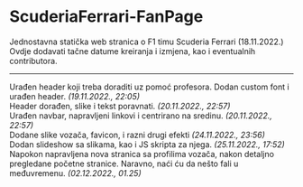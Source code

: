 # ScuderiaFerrari-FanPage
Jednostavna statička web stranica o F1 timu Scuderia Ferrari (18.11.2022.) <br>
Ovdje dodavati tačne datume kreiranja i izmjena, kao i eventualnih contributora. 
<hr>
Urađen header koji treba doraditi uz pomoć profesora. Dodan custom font i urađen header. <i>(19.11.2022., 22:05)</i>
<br>
Header dorađen, slike i tekst poravnati. <i>(20.11.2022., 22:57)</i>
<br>
Urađen navbar, napravljeni linkovi i centrirano na sredinu. <i>(20.11.2022., 22:57)</i>
<br>
Dodane slike vozača, favicon, i razni drugi efekti <i>(24.11.2022., 23:56)</i>
<br>
Dodan slideshow sa slikama, kao i JS skripta za njega. <i>(25.11.2022., 17:52)</i>
<br>
Napokon napravljena nova stranica sa profilima vozača, nakon detaljno pregledane početne stranice. Naravno, naći ću da nešto fali u međuvremenu. <i>(02.12.2022., 01.25)</i>
